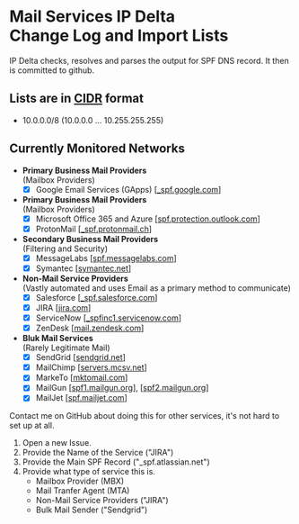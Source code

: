 # Mail Services IP Delta<br>Change Log and Import Lists

IP Delta checks, resolves and parses the output for SPF DNS record. It then is committed to github.

## Lists are in [CIDR](https://en.wikipedia.org/wiki/Classless_Inter-Domain_Routing) format

- 10.0.0.0/8 (10.0.0.0 ... 10.255.255.255)

## Currently Monitored Networks

- **Primary Business Mail Providers**<br>(Mailbox Providers)
  - [x] Google Email Services (GApps) [[\_spf.google.com](_spf.google.com)]
- **Primary Business Mail Providers**<br>(Mailbox Providers)
  - [x] Microsoft Office 365 and Azure [[spf.protection.outlook.com](spf.protection.outlook.com)]
  - [x] ProtonMail [[\_spf.protonmail.ch](_spf.protonmail.ch)]
- **Secondary Business Mail Providers**<br>(Filtering and Security)
  - [x] MessageLabs [[spf.messagelabs.com](spf.messagelabs.com)]
  - [x] Symantec [[symantec.net](symantec.net)]
- **Non-Mail Service Providers**<br>(Vastly automated and uses Email as a primary method to communicate)
  - [x] Salesforce [[\_spf.salesforce.com](_spf.salesforce.com)]
  - [x] JIRA [[jira.com](jira.com)]
  - [x] ServiceNow [[\_spfinc1.servicenow.com](_spfinc1.servicenow.com)]
  - [x] ZenDesk [[mail.zendesk.com](mail.zendesk.com)]
- **Bluk Mail Services**<br>(Rarely Legitimate Mail)
  - [x] SendGrid [[sendgrid.net](sendgrid.net)]
  - [x] MailChimp [[servers.mcsv.net](servers.mcsv.net)]
  - [x] MarkeTo [[mktomail.com](mktomail.com)]
  - [x] MailGun [[spf1.mailgun.org](spf1.mailgun.org)], [[spf2.mailgun.org](spf2.mailgun.org)]
  - [x] MailJet [[spf.mailjet.com](spf.mailjet.com)]

Contact me on GitHub about doing this for other services, it's not hard to set up at all.

1. Open a new Issue.
2. Provide the Name of the Service ("JIRA")
3. Provide the Main SPF Record ("\_spf.atlassian.net")
4. Provide what type of service this is.
   - Mailbox Provider (MBX)
   - Mail Tranfer Agent (MTA)
   - Non-Mail Service Providers ("JIRA")
   - Bulk Mail Sender ("Sendgrid")
